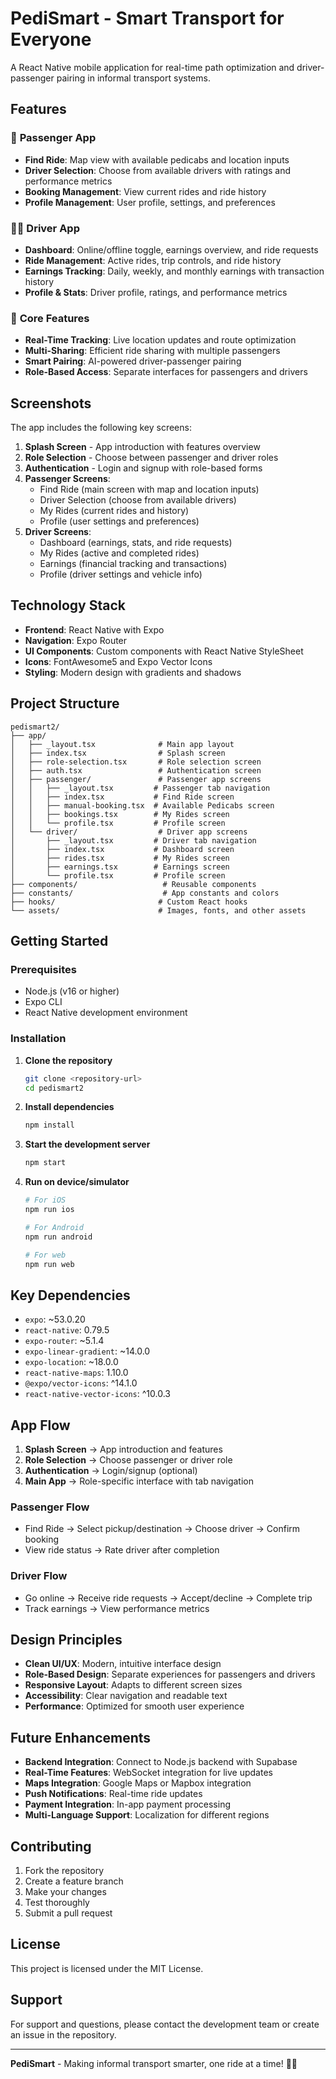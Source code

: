 # PediSmart - Smart Transport for Everyone

A React Native mobile application for real-time path optimization and driver-passenger pairing in informal transport systems.

## Features

### 🚗 **Passenger App**
- **Find Ride**: Map view with available pedicabs and location inputs
- **Driver Selection**: Choose from available drivers with ratings and performance metrics
- **Booking Management**: View current rides and ride history
- **Profile Management**: User profile, settings, and preferences

### 👨‍🦱 **Driver App**
- **Dashboard**: Online/offline toggle, earnings overview, and ride requests
- **Ride Management**: Active rides, trip controls, and ride history
- **Earnings Tracking**: Daily, weekly, and monthly earnings with transaction history
- **Profile & Stats**: Driver profile, ratings, and performance metrics

### 🔧 **Core Features**
- **Real-Time Tracking**: Live location updates and route optimization
- **Multi-Sharing**: Efficient ride sharing with multiple passengers
- **Smart Pairing**: AI-powered driver-passenger pairing
- **Role-Based Access**: Separate interfaces for passengers and drivers

## Screenshots

The app includes the following key screens:

1. **Splash Screen** - App introduction with features overview
2. **Role Selection** - Choose between passenger and driver roles
3. **Authentication** - Login and signup with role-based forms
4. **Passenger Screens**:
   - Find Ride (main screen with map and location inputs)
   - Driver Selection (choose from available drivers)
   - My Rides (current rides and history)
   - Profile (user settings and preferences)
5. **Driver Screens**:
   - Dashboard (earnings, stats, and ride requests)
   - My Rides (active and completed rides)
   - Earnings (financial tracking and transactions)
   - Profile (driver settings and vehicle info)

## Technology Stack

- **Frontend**: React Native with Expo
- **Navigation**: Expo Router
- **UI Components**: Custom components with React Native StyleSheet
- **Icons**: FontAwesome5 and Expo Vector Icons
- **Styling**: Modern design with gradients and shadows

## Project Structure

```
pedismart2/
├── app/
│   ├── _layout.tsx              # Main app layout
│   ├── index.tsx                # Splash screen
│   ├── role-selection.tsx       # Role selection screen
│   ├── auth.tsx                 # Authentication screen
│   ├── passenger/               # Passenger app screens
│   │   ├── _layout.tsx         # Passenger tab navigation
│   │   ├── index.tsx           # Find Ride screen
│   │   ├── manual-booking.tsx  # Available Pedicabs screen
│   │   ├── bookings.tsx        # My Rides screen
│   │   └── profile.tsx         # Profile screen
│   └── driver/                  # Driver app screens
│       ├── _layout.tsx         # Driver tab navigation
│       ├── index.tsx           # Dashboard screen
│       ├── rides.tsx           # My Rides screen
│       ├── earnings.tsx        # Earnings screen
│       └── profile.tsx         # Profile screen
├── components/                   # Reusable components
├── constants/                    # App constants and colors
├── hooks/                       # Custom React hooks
└── assets/                      # Images, fonts, and other assets
```

## Getting Started

### Prerequisites
- Node.js (v16 or higher)
- Expo CLI
- React Native development environment

### Installation

1. **Clone the repository**
   ```bash
   git clone <repository-url>
   cd pedismart2
   ```

2. **Install dependencies**
   ```bash
   npm install
   ```

3. **Start the development server**
   ```bash
   npm start
   ```

4. **Run on device/simulator**
   ```bash
   # For iOS
   npm run ios
   
   # For Android
   npm run android
   
   # For web
   npm run web
   ```

## Key Dependencies

- `expo`: ~53.0.20
- `react-native`: 0.79.5
- `expo-router`: ~5.1.4
- `expo-linear-gradient`: ~14.0.0
- `expo-location`: ~18.0.0
- `react-native-maps`: 1.10.0
- `@expo/vector-icons`: ^14.1.0
- `react-native-vector-icons`: ^10.0.3

## App Flow

1. **Splash Screen** → App introduction and features
2. **Role Selection** → Choose passenger or driver role
3. **Authentication** → Login/signup (optional)
4. **Main App** → Role-specific interface with tab navigation

### Passenger Flow
- Find Ride → Select pickup/destination → Choose driver → Confirm booking
- View ride status → Rate driver after completion

### Driver Flow
- Go online → Receive ride requests → Accept/decline → Complete trip
- Track earnings → View performance metrics

## Design Principles

- **Clean UI/UX**: Modern, intuitive interface design
- **Role-Based Design**: Separate experiences for passengers and drivers
- **Responsive Layout**: Adapts to different screen sizes
- **Accessibility**: Clear navigation and readable text
- **Performance**: Optimized for smooth user experience

## Future Enhancements

- **Backend Integration**: Connect to Node.js backend with Supabase
- **Real-Time Features**: WebSocket integration for live updates
- **Maps Integration**: Google Maps or Mapbox integration
- **Push Notifications**: Real-time ride updates
- **Payment Integration**: In-app payment processing
- **Multi-Language Support**: Localization for different regions

## Contributing

1. Fork the repository
2. Create a feature branch
3. Make your changes
4. Test thoroughly
5. Submit a pull request

## License

This project is licensed under the MIT License.

## Support

For support and questions, please contact the development team or create an issue in the repository.

---

**PediSmart** - Making informal transport smarter, one ride at a time! 🚗✨

